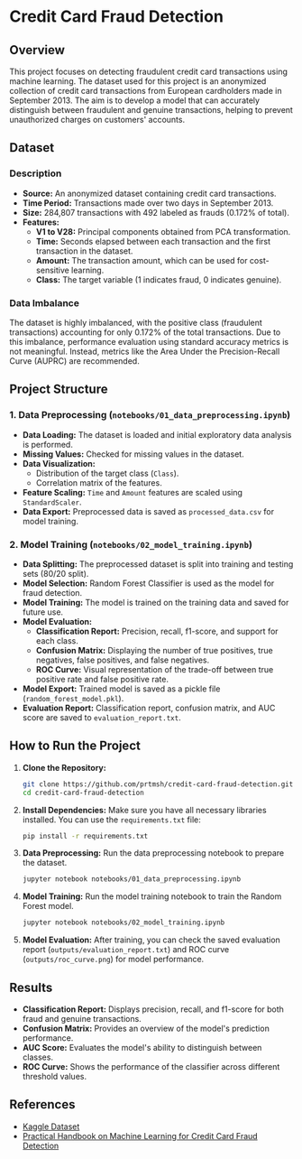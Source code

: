 # Credit Card Fraud Detection

## Overview

This project focuses on detecting fraudulent credit card transactions using machine learning. The dataset used for this project is an anonymized collection of credit card transactions from European cardholders made in September 2013. The aim is to develop a model that can accurately distinguish between fraudulent and genuine transactions, helping to prevent unauthorized charges on customers' accounts.

## Dataset

### Description
- **Source:** An anonymized dataset containing credit card transactions.
- **Time Period:** Transactions made over two days in September 2013.
- **Size:** 284,807 transactions with 492 labeled as frauds (0.172% of total).
- **Features:**
  - **V1 to V28:** Principal components obtained from PCA transformation.
  - **Time:** Seconds elapsed between each transaction and the first transaction in the dataset.
  - **Amount:** The transaction amount, which can be used for cost-sensitive learning.
  - **Class:** The target variable (1 indicates fraud, 0 indicates genuine).

### Data Imbalance
The dataset is highly imbalanced, with the positive class (fraudulent transactions) accounting for only 0.172% of the total transactions. Due to this imbalance, performance evaluation using standard accuracy metrics is not meaningful. Instead, metrics like the Area Under the Precision-Recall Curve (AUPRC) are recommended.

## Project Structure

### 1. Data Preprocessing (`notebooks/01_data_preprocessing.ipynb`)
- **Data Loading:** The dataset is loaded and initial exploratory data analysis is performed.
- **Missing Values:** Checked for missing values in the dataset.
- **Data Visualization:**
  - Distribution of the target class (`Class`).
  - Correlation matrix of the features.
- **Feature Scaling:** `Time` and `Amount` features are scaled using `StandardScaler`.
- **Data Export:** Preprocessed data is saved as `processed_data.csv` for model training.

### 2. Model Training (`notebooks/02_model_training.ipynb`)
- **Data Splitting:** The preprocessed dataset is split into training and testing sets (80/20 split).
- **Model Selection:** Random Forest Classifier is used as the model for fraud detection.
- **Model Training:** The model is trained on the training data and saved for future use.
- **Model Evaluation:**
  - **Classification Report:** Precision, recall, f1-score, and support for each class.
  - **Confusion Matrix:** Displaying the number of true positives, true negatives, false positives, and false negatives.
  - **ROC Curve:** Visual representation of the trade-off between true positive rate and false positive rate.
- **Model Export:** Trained model is saved as a pickle file (`random_forest_model.pkl`).
- **Evaluation Report:** Classification report, confusion matrix, and AUC score are saved to `evaluation_report.txt`.

## How to Run the Project

1. **Clone the Repository:**
   ```bash
   git clone https://github.com/prtmsh/credit-card-fraud-detection.git
   cd credit-card-fraud-detection
   ```

2. **Install Dependencies:**
   Make sure you have all necessary libraries installed. You can use the `requirements.txt` file:
   ```bash
   pip install -r requirements.txt
   ```

3. **Data Preprocessing:**
   Run the data preprocessing notebook to prepare the dataset.
   ```bash
   jupyter notebook notebooks/01_data_preprocessing.ipynb
   ```

4. **Model Training:**
   Run the model training notebook to train the Random Forest model.
   ```bash
   jupyter notebook notebooks/02_model_training.ipynb
   ```

5. **Model Evaluation:**
   After training, you can check the saved evaluation report (`outputs/evaluation_report.txt`) and ROC curve (`outputs/roc_curve.png`) for model performance.

## Results

- **Classification Report:** Displays precision, recall, and f1-score for both fraud and genuine transactions.
- **Confusion Matrix:** Provides an overview of the model's prediction performance.
- **AUC Score:** Evaluates the model's ability to distinguish between classes.
- **ROC Curve:** Shows the performance of the classifier across different threshold values.

## References

- [Kaggle Dataset](https://www.kaggle.com/mlg-ulb/creditcardfraud)
- [Practical Handbook on Machine Learning for Credit Card Fraud Detection](https://fraud-detection-handbook.github.io/fraud-detection-handbook/Chapter_3_GettingStarted/SimulatedDataset.html)